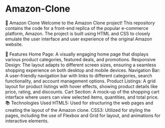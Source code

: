 # Amazon-Clone  
🛒 Amazon Clone
Welcome to the Amazon Clone project! This repository contains the code for a front-end replica of the popular e-commerce platform, Amazon. The project is built using HTML and CSS to closely emulate the user interface and user experience of the original Amazon website.  


🌟 Features
Home Page: A visually engaging home page that displays various product categories, featured deals, and promotions.
Responsive Design: The layout adapts to different screen sizes, ensuring a seamless shopping experience on both desktop and mobile devices.
Navigation Bar: A user-friendly navigation bar with links to different categories, search functionality, and account management options.
Product Listings: A grid layout for product listings with hover effects, showing product details like price, rating, and discounts.
Cart Section: A mock-up of the shopping cart interface where users can view selected items, quantities, and total price.  
📚 Technologies Used
HTML5: Used for structuring the web pages and creating the layout of the Amazon clone.
CSS3: Utilized for styling the pages, including the use of Flexbox and Grid for layout, and animations for interactive elements.

